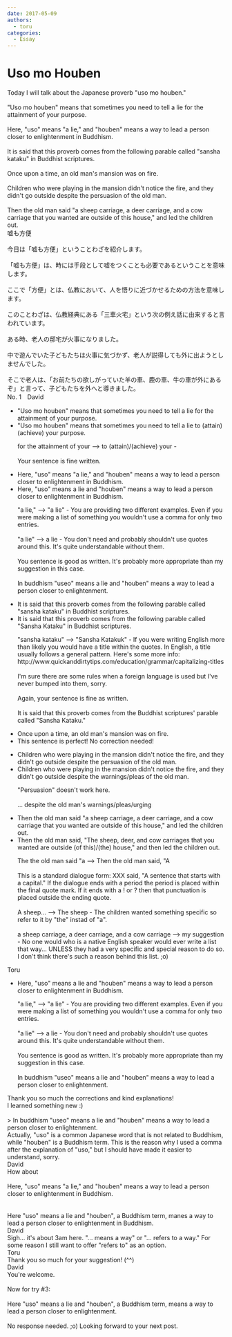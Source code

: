```yaml
---
date: 2017-05-09
authors:
  - toru
categories:
  - Essay
---
```


<h1 id="subject_show">Uso mo Houben</h1>
<div class="date" hidden>May 9, 2017 09:26</div>
<div id="post"><div id="body_show_ori">
Today I will talk about the Japanese proverb "uso mo houben."<br/><br/>"Uso mo houben" means that sometimes you need to tell a lie for the attainment of your purpose.<br/><br/>Here, "uso" means "a lie," and "houben" means a way to lead a person closer to enlightenment in Buddhism.<br/><br/>It is said that this proverb comes from the following parable called "sansha kataku" in Buddhist scriptures.<br/><br/>Once upon a time, an old man's mansion was on fire.<br/><br/>Children who were playing in the mansion didn't notice the fire, and they didn't go outside despite the persuasion of the old man.<br/><br/>Then the old man said "a sheep carriage, a deer carriage, and a cow carriage that you wanted are outside of this house," and led the children out.
</div></div>

<!-- more -->

<div id="post_ja"><div id="body_show_mo">
嘘も方便<br/><br/>今日は「嘘も方便」ということわざを紹介します。<br/><br/>「嘘も方便」は、時には手段として嘘をつくことも必要であるということを意味します。<br/><br/>ここで「方便」とは、仏教において、人を悟りに近づかせるための方法を意味します。<br/><br/>このことわざは、仏教経典にある「三車火宅」という次の例え話に由来すると言われています。<br/><br/>ある時、老人の邸宅が火事になりました。<br/><br/>中で遊んでいた子どもたちは火事に気づかず、老人が説得しても外に出ようとしませんでした。<br/><br/>そこで老人は、「お前たちの欲しがっていた羊の車、鹿の車、牛の車が外にあるぞ」と言って、子どもたちを外へと導きました。
</div></div>
<div id="block"><div class="first_name"> No. 1　<span class="just_name">David</span></div><div id="block2">
<ul class="correction_field">
<li class="incorrect">"Uso mo houben" means that sometimes you need to tell a lie for the attainment of your purpose.</li>
<li class="corrected correct">
"Uso mo houben" means that sometimes you need to tell a lie to (attain)(achieve) your purpose.
<p class="correction_comment">for the attainment of your --&gt; to (attain)/(achieve) your - <br/><br/>Your sentence is fine written.</p>
</li>
</ul>
<ul class="correction_field">
<li class="incorrect">Here, "uso" means "a lie," and "houben" means a way to lead a person closer to enlightenment in Buddhism.</li>
<li class="corrected correct">
Here, "uso" means a lie and "houben" means a way to lead a person closer to enlightenment in Buddhism.
<p class="correction_comment">"a lie," --&gt; "a lie" - You are providing two different examples. Even if you were making a list of something you wouldn't use a comma for only two entries. <br/><br/>"a lie" --&gt; a lie - You don't need and probably shouldn't use quotes around this. It's quite understandable without them. <br/><br/>You sentence is good as written. It's probably more appropriate than my suggestion in this case.<br/><br/>In buddhism "useo" means a lie and "houben" means a way to lead a person closer to enlightenment.</p>
</li>
</ul>
<ul class="correction_field">
<li class="incorrect">It is said that this proverb comes from the following parable called "sansha kataku" in Buddhist scriptures.</li>
<li class="corrected correct">
It is said that this proverb comes from the following parable called "Sansha Kataku" in Buddhist scriptures.
<p class="correction_comment">"sansha kataku" --&gt; "Sansha Katakuk" - If you were writing English more than likely you would have a title within the quotes. In English, a title usually follows a general pattern. Here's some more info: http://www.quickanddirtytips.com/education/grammar/capitalizing-titles<br/><br/>I'm sure there are some rules when a foreign language is used but I've never bumped into them, sorry. <br/><br/>Again, your sentence is fine as written.<br/><br/>It is said that this proverb comes from the Buddhist scriptures' parable called "Sansha Kataku."</p>
</li>
</ul>
<ul class="correction_field">
<li class="incorrect">Once upon a time, an old man's mansion was on fire.</li>
<li class="corrected perfect">This sentence is perfect! No correction needed!</li>
</ul>
<ul class="correction_field">
<li class="incorrect">Children who were playing in the mansion didn't notice the fire, and they didn't go outside despite the persuasion of the old man.</li>
<li class="corrected correct">
Children who were playing in the mansion didn't notice the fire, and they didn't go outside despite the warnings/pleas of the old man.
<p class="correction_comment">"Persuasion" doesn't work here. <br/><br/>... despite the old man's warnings/pleas/urging</p>
</li>
</ul>
<ul class="correction_field">
<li class="incorrect">Then the old man said "a sheep carriage, a deer carriage, and a cow carriage that you wanted are outside of this house," and led the children out.</li>
<li class="corrected correct">
Then the old man said, "The sheep, deer, and cow carriages that you wanted are outside (of this)/(the) house," and then led the children out.
<p class="correction_comment">The the old man said "a --&gt; Then the old man said, "A <br/><br/>This is a standard dialogue form: XXX said, "A sentence that starts with a capital."  If the dialogue ends with a period the period is placed within the final quote mark. If it ends with a ! or ? then that punctuation is placed outside the ending quote. <br/><br/>A sheep... --&gt; The sheep  - The children wanted something specific so refer to it by "the" instad of "a".<br/><br/>a sheep carriage, a deer carriage, and a cow carriage --&gt; my suggestion - No one would who is a native English speaker would ever write a list that way... UNLESS they had a very specific and special reason to do so. I don't think there's such a reason behind this list. ;o)</p>
</li>
</ul>
</div><div class="name"><span class="just_name">Toru</span><br><div class="quote_field"><ul class="correction_field">
<li class="corrected correct">
Here, "uso" means a lie and "houben" means a way to lead a person closer to enlightenment in Buddhism.
<p class="correction_comment">
"a lie," --&gt; "a lie" - You are providing two different examples. Even if you were making a list of something you wouldn't use a comma for only two entries. <br/><br/>"a lie" --&gt; a lie - You don't need and probably shouldn't use quotes around this. It's quite understandable without them. <br/><br/>You sentence is good as written. It's probably more appropriate than my suggestion in this case.<br/><br/>In buddhism "useo" means a lie and "houben" means a way to lead a person closer to enlightenment.
</p>
</li>
</ul></div>
Thank you so much the corrections and kind explanations!<br/>I learned something new :)<br/><br/>&gt; In buddhism "useo" means a lie and "houben" means a way to lead a person closer to enlightenment.<br/>Actually, "uso" is a common Japanese word that is not related to Buddhism, while "houben" is a Buddhism term. This is the reason why I used a comma after the explanation of "uso," but I should have made it easier to understand, sorry.
</div>
<div class="name"><span class="just_name">David</span><br>
How about<br/><br/>Here, "uso" means "a lie," and "houben" means a way to lead a person closer to enlightenment in Buddhism.<br/><br/><br/>Here "uso" means a lie and "houben", a Buddhism term, manes a way to lead a person closer to enlightenment in Buddhism. 
</div>
<div class="name"><span class="just_name">David</span><br>
Sigh... it's about 3am here. "... means a way" or  "... refers to a way." For some reason I still want to offer "refers to" as an option. 
</div>
<div class="name"><span class="just_name">Toru</span><br>
Thank you so much for your suggestion! (^^)
</div>
<div class="name"><span class="just_name">David</span><br>
You're welcome. <br/><br/>Now for try #3:<br/><br/>Here "uso" means a lie and "houben", a Buddhism term, means a way to lead a person closer to enlightenment.<br/><br/>No response needed. ;o)  Looking forward to your next post.<br/>
</div>
</div>
